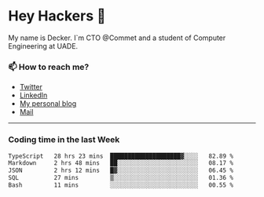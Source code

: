 # Hey Hackers 👋

My name is Decker. I`m CTO @Commet and a student of Computer Engineering at UADE.

### 📫 How to reach me?
- [Twitter](https://x.com/0xDecker) 
- [LinkedIn](https://www.linkedin.com/in/decker-urbano/) 
- [My personal blog](http://decker.sh) 
- [Mail](mailto:me@decker.sh)

---

### Coding time in the last Week

<!--START_SECTION:waka-->

```txt
TypeScript   28 hrs 23 mins  ████████████████████▓░░░░   82.89 %
Markdown     2 hrs 48 mins   ██░░░░░░░░░░░░░░░░░░░░░░░   08.17 %
JSON         2 hrs 12 mins   █▓░░░░░░░░░░░░░░░░░░░░░░░   06.45 %
SQL          27 mins         ▒░░░░░░░░░░░░░░░░░░░░░░░░   01.36 %
Bash         11 mins         ░░░░░░░░░░░░░░░░░░░░░░░░░   00.55 %
```

<!--END_SECTION:waka-->
